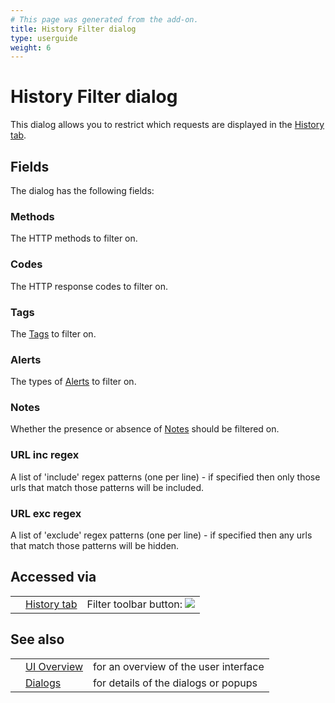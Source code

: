 ```yaml
---
# This page was generated from the add-on.
title: History Filter dialog
type: userguide
weight: 6
---
```


# History Filter dialog


This dialog allows you to restrict which requests are displayed in the [History tab](/docs/desktop/ui/tabs/history/).  


## Fields

The dialog has the following fields:

### Methods

The HTTP methods to filter on.

### Codes

The HTTP response codes to filter on.

### Tags

The [Tags](/docs/desktop/start/features/tags/) to filter on.

### Alerts

The types of [Alerts](/docs/desktop/start/features/alerts/) to filter on.  

### Notes

Whether the presence or absence of [Notes](/docs/desktop/start/features/notes/) should be filtered on.

### URL inc regex

A list of 'include' regex patterns (one per line) - if specified then only those urls that match those patterns will be included.

### URL exc regex

A list of 'exclude' regex patterns (one per line) - if specified then any urls that match those patterns will be hidden.

## Accessed via

|   |                                               |                                                             |
|---|-----------------------------------------------|-------------------------------------------------------------|
|   | [History tab](/docs/desktop/ui/tabs/history/) | Filter toolbar button: ![](/docs/desktop/images/16/054.png) |

## See also

|   |                                      |                                       |
|---|--------------------------------------|---------------------------------------|
|   | [UI Overview](/docs/desktop/ui/)     | for an overview of the user interface |
|   | [Dialogs](/docs/desktop/ui/dialogs/) | for details of the dialogs or popups  |
